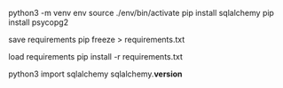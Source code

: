 python3 -m venv env
source ./env/bin/activate
pip install sqlalchemy
pip install psycopg2

save requirements
pip freeze > requirements.txt

load requirements
pip install -r requirements.txt

python3
import sqlalchemy
sqlalchemy.__version__